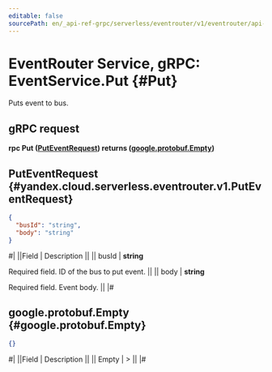 ```yaml
---
editable: false
sourcePath: en/_api-ref-grpc/serverless/eventrouter/v1/eventrouter/api-ref/grpc/Event/put.md
---
```


# EventRouter Service, gRPC: EventService.Put {#Put}

Puts event to bus.

## gRPC request

**rpc Put ([PutEventRequest](#yandex.cloud.serverless.eventrouter.v1.PutEventRequest)) returns ([google.protobuf.Empty](https://developers.google.com/protocol-buffers/docs/reference/google.protobuf#google.protobuf.Empty))**

## PutEventRequest {#yandex.cloud.serverless.eventrouter.v1.PutEventRequest}

```json
{
  "busId": "string",
  "body": "string"
}
```

#|
||Field | Description ||
|| busId | **string**

Required field. ID of the bus to put event. ||
|| body | **string**

Required field. Event body. ||
|#

## google.protobuf.Empty {#google.protobuf.Empty}

```json
{}
```

#|
||Field | Description ||
|| Empty | > ||
|#
